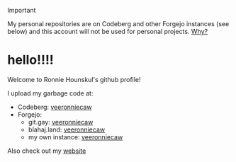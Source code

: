 > [!IMPORTANT]
> My personal repositories are on Codeberg and other Forgejo instances (see below) and this account will not be used for personal projects. [Why?](https://sfconservancy.org/GiveUpGitHub/)

# hello!!!!

Welcome to Ronnie Hounskul's github profile!

I upload my garbage code at:
- Codeberg: [veeronniecaw](https://codeberg.org/veeronniecaw)
- Forgejo:
  - git.gay: [veeronniecaw](https://git.gay/veeronniecaw)
  - blahaj.land: [veeronniecaw](https://git.blahaj.land/veeronniecaw)
  - my own instance: [veeronniecaw](https://git.veeronniecaw.space/)
 
Also check out my [website](veeronniecaw.space)
